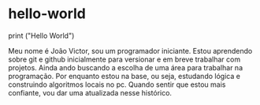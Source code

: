 # hello-world

print ("Hello World")

Meu nome é João Victor, sou um programador iniciante.
Estou aprendendo sobre git e github inicialmente para versionar e em breve trabalhar com projetos.
Ainda ando buscando a escolha de uma área para trabalhar na programação.
Por enquanto estou na base, ou seja, estudando lógica e construindo algoritmos locais no pc.
Quando sentir que estou mais confiante,
vou dar uma atualizada nesse histórico.
